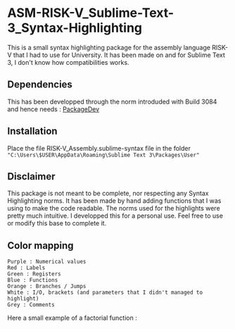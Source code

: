 # ASM-RISK-V_Sublime-Text-3_Syntax-Highlighting
This is a small syntax highlighting package for the assembly language RISK-V that I had to use for University.
It has been made on and for Sublime Text 3, I don't know how compatibilities works.

## Dependencies
This has been developped through the norm introduded with Build 3084 and hence needs : [PackageDev](https://github.com/SublimeText/PackageDev)

## Installation
Place the file RISK-V_Assembly.sublime-syntax file in the folder
`"C:\Users\$USER\AppData\Roaming\Sublime Text 3\Packages\User"`

## Disclaimer
This package is not meant to be complete, nor respecting any Syntax Highlighting norms. It has been made by hand adding functions that I was using to make the code readable. The norms used for the highlights were pretty much intuitive.
I developped this for a personal use. Feel free to use or modify this base to complete it.

## Color mapping
```
Purple : Numerical values
Red : Labels
Green : Registers
Blue : Functions
Orange : Branches / Jumps
White : I/O, brackets (and parameters that I didn't managed to highlight)
Grey : Comments
```
Here a small example of a factorial function :
